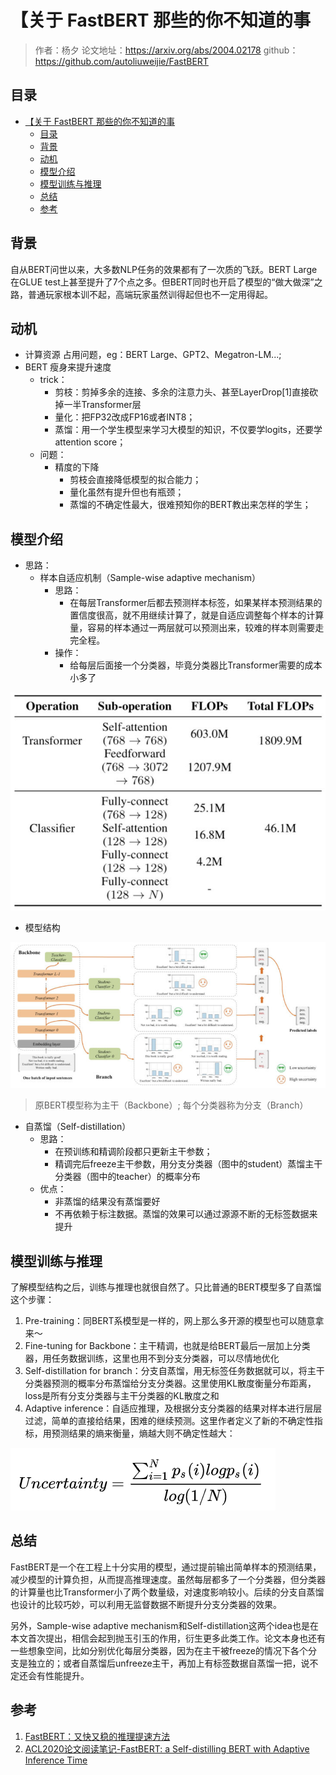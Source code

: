 # 【关于 FastBERT 那些的你不知道的事

> 作者：杨夕
> 论文地址：https://arxiv.org/abs/2004.02178
> github：https://github.com/autoliuweijie/FastBERT

## 目录

- [【关于 FastBERT 那些的你不知道的事](#关于-fastbert-那些的你不知道的事)
  - [目录](#目录)
  - [背景](#背景)
  - [动机](#动机)
  - [模型介绍](#模型介绍)
  - [模型训练与推理](#模型训练与推理)
  - [总结](#总结)
  - [参考](#参考)

## 背景

自从BERT问世以来，大多数NLP任务的效果都有了一次质的飞跃。BERT Large在GLUE test上甚至提升了7个点之多。但BERT同时也开启了模型的“做大做深”之路，普通玩家根本训不起，高端玩家虽然训得起但也不一定用得起。

## 动机

- 计算资源 占用问题，eg：BERT Large、GPT2、Megatron-LM...;
- BERT 瘦身来提升速度
  - trick：
    - 剪枝：剪掉多余的连接、多余的注意力头、甚至LayerDrop[1]直接砍掉一半Transformer层
    - 量化：把FP32改成FP16或者INT8；
    - 蒸馏：用一个学生模型来学习大模型的知识，不仅要学logits，还要学attention score；
  - 问题：
    - 精度的下降
      - 剪枝会直接降低模型的拟合能力；
      - 量化虽然有提升但也有瓶颈；
      - 蒸馏的不确定性最大，很难预知你的BERT教出来怎样的学生；

## 模型介绍

- 思路：
  - 样本自适应机制（Sample-wise adaptive mechanism）
    - 思路：
      - 在每层Transformer后都去预测样本标签，如果某样本预测结果的置信度很高，就不用继续计算了，就是自适应调整每个样本的计算量，容易的样本通过一两层就可以预测出来，较难的样本则需要走完全程。
    - 操作：
      - 给每层后面接一个分类器，毕竟分类器比Transformer需要的成本小多了

![](img/20200731202558.png)

- 模型结构

![](img/20200731202733.png)

> 原BERT模型称为主干（Backbone）;
> 每个分类器称为分支（Branch）

- 自蒸馏（Self-distillation）
  - 思路：
    - 在预训练和精调阶段都只更新主干参数；
    - 精调完后freeze主干参数，用分支分类器（图中的student）蒸馏主干分类器（图中的teacher）的概率分布
  - 优点：
    - 非蒸馏的结果没有蒸馏要好
    - 不再依赖于标注数据。蒸馏的效果可以通过源源不断的无标签数据来提升

## 模型训练与推理

了解模型结构之后，训练与推理也就很自然了。只比普通的BERT模型多了自蒸馏这个步骤：

1. Pre-training：同BERT系模型是一样的，网上那么多开源的模型也可以随意拿来～
2. Fine-tuning for Backbone：主干精调，也就是给BERT最后一层加上分类器，用任务数据训练，这里也用不到分支分类器，可以尽情地优化
3. Self-distillation for branch：分支自蒸馏，用无标签任务数据就可以，将主干分类器预测的概率分布蒸馏给分支分类器。这里使用KL散度衡量分布距离，loss是所有分支分类器与主干分类器的KL散度之和
4. Adaptive inference：自适应推理，及根据分支分类器的结果对样本进行层层过滤，简单的直接给结果，困难的继续预测。这里作者定义了新的不确定性指标，用预测结果的熵来衡量，熵越大则不确定性越大：

![](img/20200731203505.png)

## 总结

FastBERT是一个在工程上十分实用的模型，通过提前输出简单样本的预测结果，减少模型的计算负担，从而提高推理速度。虽然每层都多了一个分类器，但分类器的计算量也比Transformer小了两个数量级，对速度影响较小。后续的分支自蒸馏也设计的比较巧妙，可以利用无监督数据不断提升分支分类器的效果。

另外，Sample-wise adaptive mechanism和Self-distillation这两个idea也是在本文首次提出，相信会起到抛玉引玉的作用，衍生更多此类工作。论文本身也还有一些想象空间，比如分别优化每层分类器，因为在主干被freeze的情况下各个分支是独立的；或者自蒸馏后unfreeze主干，再加上有标签数据自蒸馏一把，说不定还会有性能提升。


## 参考

1. [FastBERT：又快又稳的推理提速方法](https://zhuanlan.zhihu.com/p/127869267)
2. [ACL2020论文阅读笔记-FastBERT: a Self-distilling BERT with Adaptive Inference Time](https://blog.csdn.net/ljp1919/article/details/107578008)